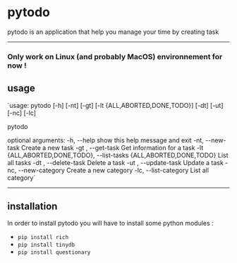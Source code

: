 # pytodo

pytodo is an application that help you manage your time by creating task


---
### Only work on Linux (and probably MacOS) environnement for now ! 

## usage

`usage: pytodo [-h] [-nt] [-gt] [-lt {ALL,ABORTED,DONE,TODO}] [-dt] [-ut] [-nc] [-lc]

pytodo

optional arguments:
  -h, --help            show this help message and exit
  -nt, --new-task       Create a new task
  -gt , --get-task      Get information for a task
  -lt {ALL,ABORTED,DONE,TODO}, --list-tasks {ALL,ABORTED,DONE,TODO}
                        List all tasks
  -dt , --delete-task   Delete a task
  -ut , --update-task   Update a task
  -nc, --new-category   Create a new category
  -lc, --list-category  List all category`

---
## installation

In order to install pytodo you will have to install some python modules : 

- `pip install rich`
- `pip install tinydb`
- `pip install questionary`
